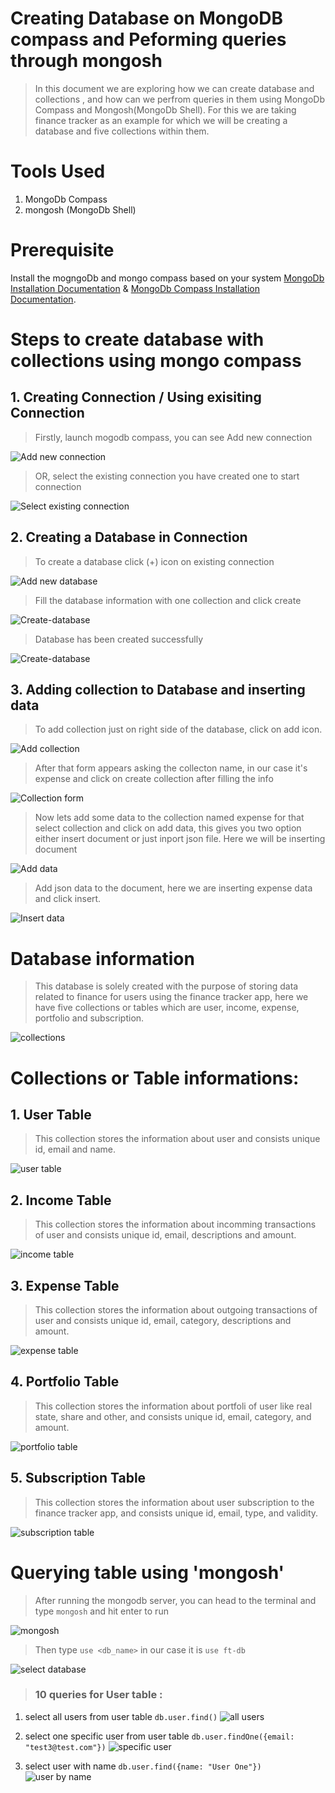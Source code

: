 # Creating Database on MongoDB compass and Peforming queries through mongosh
> In this document we are exploring how we can create database and collections , and how can we perfrom queries in them using MongoDb Compass and Mongosh(MongoDb Shell). For this we are taking finance tracker as an example for which we will be creating a database and five collections within them.

# Tools Used
1. MongoDb Compass
2. mongosh (MongoDb Shell)

# Prerequisite
Install the mogngoDb and mongo compass based on your system [MongoDb Installation Documentation](https://www.mongodb.com/docs/manual/administration/install-community/) & [MongoDb Compass Installation Documentation](https://www.mongodb.com/docs/compass/current/install/). 

# Steps to create database with collections using mongo compass
## 1. Creating Connection / Using exisiting Connection 
> Firstly, launch mogodb compass, you can see Add new connection 

![Add new connection](add-new-connection.png)

> OR, select the existing connection you have created one to start connection

![Select existing connection](existing-connection.png)

## 2. Creating a Database in Connection
> To create a database click (+) icon on existing connection

![Add new database](add-new-database.png)

> Fill the database information with one collection and click create

![Create-database](create-database.png)

> Database has been created successfully 

![Create-database](database.png)

## 3. Adding collection to Database and inserting data
> To add collection just on right side of the database, click on add icon.

![Add collection](add-collection.png)

> After that form appears asking the collecton name, in our case it's expense and click on create collection after filling the info

![Collection form](collection-form.png)

> Now lets add some data to the collection named expense for that select collection and click on add data, this gives you two option either insert document or just inport json file. Here we will be inserting document

![Add data](add-data.png)

> Add json data to the document, here we are inserting expense data and click insert.

![Insert data](insert-data.png)

# Database information
> This database is solely created with the purpose of storing data related to finance for users using the finance tracker app, here we have five collections or tables which are user, income, expense, portfolio and subscription.

![collections](collections.png)

# Collections or Table informations:

## 1. User Table
> This collection stores the information about user and consists unique id, email and name.

![user table](user-table.png)

## 2. Income Table
> This collection stores the information about incomming transactions of user and consists unique id, email, descriptions and amount.

![income table](income-data.png)

## 3. Expense Table
> This collection stores the information about outgoing transactions of user and consists unique id, email, category, descriptions and amount.

![expense table](expense-data.png)

## 4. Portfolio Table
> This collection stores the information about portfoli of user like real state, share and other, and consists unique id, email, category, and amount.

![portfolio table](portfolio-data.png)

## 5. Subscription Table
> This collection stores the information about user subscription to the finance tracker app, and consists unique id, email, type, and validity.

![subscription table](subscription-data.png)

# Querying table using 'mongosh'
> After running the mongodb server, you can head to the terminal and type `mongosh` and hit enter to run

![mongosh](mongosh.png)

> Then type `use <db_name>` in our case it is `use ft-db`

![select database](select-database.png)

> ### **10 queries for User table :**
1. select all users from user table
`db.user.find()`
![all users](all-users.png)

2. select one specific user from user table
`db.user.findOne({email: "test3@test.com"})`
![specific user](specific-user.png)

3. select user with name
`db.user.find({name: "User One"})`
![user by name](user-by-name.png)


